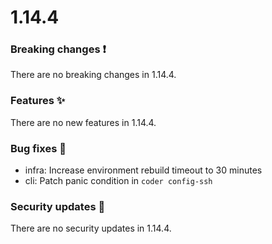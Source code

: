 # 1.14.4

### Breaking changes ❗

There are no breaking changes in 1.14.4.

### Features ✨

There are no new features in 1.14.4.

### Bug fixes 🐛

- infra: Increase environment rebuild timeout to 30 minutes
- cli: Patch panic condition in `coder config-ssh`

### Security updates 🔐

There are no security updates in 1.14.4.

